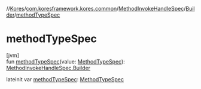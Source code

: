 //[Kores](../../../../index.md)/[com.koresframework.kores.common](../../index.md)/[MethodInvokeHandleSpec](../index.md)/[Builder](index.md)/[methodTypeSpec](method-type-spec.md)

# methodTypeSpec

[jvm]\
fun [methodTypeSpec](method-type-spec.md)(value: [MethodTypeSpec](../../-method-type-spec/index.md)): [MethodInvokeHandleSpec.Builder](index.md)

lateinit var [methodTypeSpec](method-type-spec.md): [MethodTypeSpec](../../-method-type-spec/index.md)
